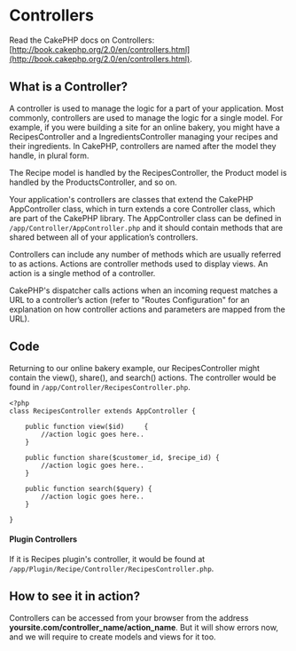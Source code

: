 # Controllers

Read the CakePHP docs on Controllers:
[http://book.cakephp.org/2.0/en/controllers.html](http://book.cakephp.org/2.0/en/controllers.html).

## What is a Controller?

A controller is used to manage the logic for a part of your application. Most
commonly, controllers are used to manage the logic for a single model. For
example, if you were building a site for an online bakery, you might have a
RecipesController and a IngredientsController managing your recipes and their
ingredients. In CakePHP, controllers are named after the model they handle, in
plural form.

The Recipe model is handled by the RecipesController, the Product model is
handled by the ProductsController, and so on.

Your application's controllers are classes that extend the CakePHP AppController
class, which in turn extends a core Controller class, which are part of the
CakePHP library. The AppController class can be defined in
`/app/Controller/AppController.php` and it should contain methods that are
shared between all of your application’s controllers.

Controllers can include any number of methods which are usually referred to as
actions. Actions are controller methods used to display views. An action is a
single method of a controller.

CakePHP's dispatcher calls actions when an incoming request matches a URL to a
controller’s action (refer to "Routes Configuration" for an explanation on how
controller actions and parameters are mapped from the URL).

## Code

Returning to our online bakery example, our RecipesController might contain the
view(), share(), and search() actions. The controller would be found in
`/app/Controller/RecipesController.php`.

    <?php
    class RecipesController extends AppController {

        public function view($id)     {
            //action logic goes here..
        }

        public function share($customer_id, $recipe_id) {
            //action logic goes here..
        }

        public function search($query) {
            //action logic goes here..
        }

    }

#### Plugin Controllers

If it is Recipes plugin's controller, it would be found at
`/app/Plugin/Recipe/Controller/RecipesController.php`.

## How to see it in action?

Controllers can be accessed from your browser from the address
**yoursite.com/controller\_name/action\_name**. But it will show errors now,
and we will require to create models and views for it too.